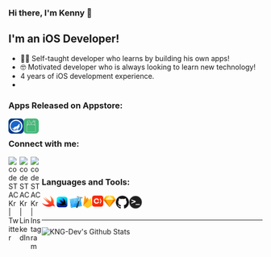 ### Hi there, I'm Kenny 👋

## I'm an iOS Developer!
- 👨‍💻 Self-taught developer who learns by building his own apps!
- 🤓 Motivated developer who is always looking to learn new technology!
- 4 years of iOS development experience.
- 


### Apps Released on Appstore:

[<img align="left" alt="" width="30px" src="https://github.com/KNG-Dev/KNG-Dev/blob/master/AlphaRexLogo.png"/>][AlphaRex]
[<img align="left" alt="CookAList" width="30px" src="https://github.com/KNG-Dev/KNG-Dev/blob/master/CookAListLogo.png"/>][CookAList]

<br />

### Connect with me:

[<img align="left" alt="codeSTACKr | Twitter" width="22px" src="https://cdn.jsdelivr.net/npm/simple-icons@v3/icons/twitter.svg" />][twitter]
[<img align="left" alt="codeSTACKr | LinkedIn" width="22px" src="https://cdn.jsdelivr.net/npm/simple-icons@v3/icons/linkedin.svg" />][linkedin]
[<img align="left" alt="codeSTACKr | Instagram" width="22px" src="https://cdn.jsdelivr.net/npm/simple-icons@v3/icons/instagram.svg" />][instagram]

<br />

### Languages and Tools:
<img align="left" alt="Swift" width="26px" src="https://github.com/KNG-Dev/KNG-Dev/blob/master/Swift_logo.png" />
<img align="left" alt="SwiftUI" width="28px" src="https://github.com/KNG-Dev/KNG-Dev/blob/master/SwiftUILogo.png" />
<img align="left" alt="Xcode" width="28px" src="https://github.com/KNG-Dev/KNG-Dev/blob/master/XcodeLogo.png" />
<img align="left" alt="Firebase" width="18px" src="https://github.com/KNG-Dev/KNG-Dev/blob/master/FirebaseLogo.png" />
<img align="left" alt="Cocoapods" width="22px" src="https://github.com/KNG-Dev/KNG-Dev/blob/master/CocoapodsLogo.png" />
<img align="left" alt="Sketch" width="25px" src="https://github.com/KNG-Dev/KNG-Dev/blob/master/Sketch_Logo.png" />
<img align="left" alt="GitHub" width="26px" src="https://raw.githubusercontent.com/github/explore/78df643247d429f6cc873026c0622819ad797942/topics/github/github.png" />
<img align="left" alt="HTML5" width="26px" src="https://raw.githubusercontent.com/github/explore/80688e429a7d4ef2fca1e82350fe8e3517d3494d/topics/terminal/terminal.png" />

<br />
<br />

---

<img align="left" alt="KNG-Dev's Github Stats" src="https://github-readme-stats.vercel.app/api?username=KNG-Dev&show_icons=true&hide_border=true" />

[AlphaRex]: https://apps.apple.com/us/app/alpharex/id1516005642
[CookAList]: https://apps.apple.com/ca/app/cookalist/id1467768162
[twitter]: https://twitter.com/kennygotapenny
[instagram]: https://www.instagram.com/kennywithnopenny/
[linkedin]: https://www.linkedin.com/in/kenny-ho-84b039a3/

